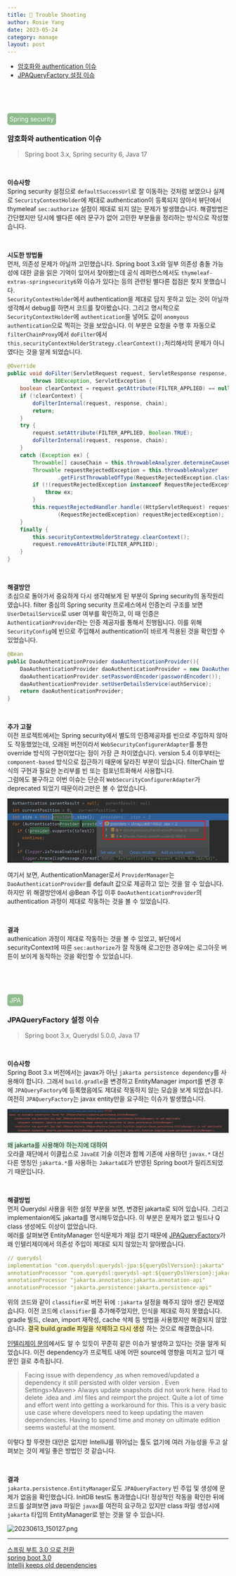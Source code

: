 ```yaml
---
title: 🍒 Trouble Shooting
author: Rosie Yang
date: 2023-05-24
category: manage
layout: post
---
```


+ [암호화와 authentication 이슈](#암호화와-authentication-이슈)
+ [JPAQueryFactory 설정 이슈](#jpaqueryfactory-설정-이슈)

<br><br><br><br>
<span style="color: white;border-radius: 5px;background-color: darkseagreen;padding: 5px;">Spring security</span>

### 암호화와 authentication 이슈
> Spring boot 3.x, Spring security 6, Java 17

<br>

**이슈사항**  
Spring security 설정으로 ```defaultSuccessUrl```로 잘 이동하는 것처럼 보였으나 실제로 ```SecurityContextHolder```에 제대로 authentication이 등록되지 않아서 뷰단에서 thymeleaf ```sec:authorize``` 설정이 제대로 되지 않는 문제가 발생했습니다. 해결방법은 간단했지만 당시에 별다른 에러 문구가 없어 고민한 부분들을 정리하는 방식으로 작성했습니다.   

<br>

**시도한 방법들**  
먼저, 의존성 문제가 아닐까 고민했습니다. Spring boot 3.x와 일부 의존성 충돌 가능성에 대한 글을 읽은 기억이 있어서 찾아봤는데 공식 레퍼런스에서도 ```thymeleaf-extras-springsecurity6```와 이슈가 있다는 등의 관련된 별다른 접점은 찾지 못했습니다.  
```SecurityContextHolder```에서 authentication을 제대로 담지 못하고 있는 것이 아닐까 생각해서 debug를 하면서 코드를 찾아봤습니다. 그리고 명시적으로 ```SecurityContextHolder```에 ```authentication```을 넣어도 값이 ```anomyous authentication```으로 찍히는 것을 보았습니다. 이 부분은 요청을 수행 후 자동으로 ```filterChainProxy```에서 ```doFilter```에서 ```this.securityContextHolderStrategy.clearContext();```처리해서의 문제가 아니였다는 것을 알게 되었습니다.
```java
@Override
public void doFilter(ServletRequest request, ServletResponse response, FilterChain chain)
        throws IOException, ServletException {
    boolean clearContext = request.getAttribute(FILTER_APPLIED) == null;
    if (!clearContext) {
        doFilterInternal(request, response, chain);
        return;
    }
    try {
        request.setAttribute(FILTER_APPLIED, Boolean.TRUE);
        doFilterInternal(request, response, chain);
    }
    catch (Exception ex) {
        Throwable[] causeChain = this.throwableAnalyzer.determineCauseChain(ex);
        Throwable requestRejectedException = this.throwableAnalyzer
                .getFirstThrowableOfType(RequestRejectedException.class, causeChain);
        if (!(requestRejectedException instanceof RequestRejectedException)) {
            throw ex;
        }
        this.requestRejectedHandler.handle((HttpServletRequest) request, (HttpServletResponse) response,
                (RequestRejectedException) requestRejectedException);
    }
    finally {
        this.securityContextHolderStrategy.clearContext();
        request.removeAttribute(FILTER_APPLIED);
    }
}
```  

<br>

**해결방안**  
초심으로 돌아가서 중요하게 다시 생각해보게 된 부분이 Spring security의 동작원리였습니다. filter 중심의 Spring security 프로세스에서 인증논리 구조를 보면 ```UserDetailService```로 user 여부를 확인하고, 이 때 인증은 ```AuthenticationProvider```라는 인증 제공자를 통해서 진행됩니다. 
이를 위해 ```SecurityConfig```에 빈으로 주입해서 authentication이 바르게 적용된 것을 확인할 수 있었습니다.
```java
@Bean
public DaoAuthenticationProvider daoAuthenticationProvider(){
    DaoAuthenticationProvider daoAuthenticationProvider = new DaoAuthenticationProvider();
    daoAuthenticationProvider.setPasswordEncoder(passwordEncoder());
    daoAuthenticationProvider.setUserDetailsService(authService);
    return daoAuthenticationProvider;
}
```

<br>

**추가 고찰**  
이전 프로젝트에서는 Spring security에서 별도의 인증제공자를 빈으로 주입하지 않아도 작동했었는데, 오래된 버전이라서 ```WebSecurityConfigurerAdapter```를 통한 override 방식의 구현이었다는 점이 가장 큰 차이였습니다. 
version 5.4 이후부터는 ```component-based``` 방식으로 접근하기 때문에 달라진 부분이 있습니다. filterChain 방식의 구현과 필요한 논리부를 빈 또는 컴포넌트화해서 사용합니다.  
그럼에도 불구하고 이번 이슈는 단순히 ```WebSecurityConfigurerAdapter```가 deprecated 되었기 때문이라고만은 볼 수 없었습니다. 

![20230706_194429.png](/assets/gitbook/post_images/issue/20230706_194429.png)

여기서 보면, AuthenticationManager로서 ```ProviderManager```는 ```DaoAuthenticationProvider```를 default 값으로 제공하고 있는 것을 알 수 있습니다. 하지만 위 해결방안에서 @Bean 주입 이후 ```DaoAuthenticationProvider```의 authentication 과정이 제대로 작동하는 것을 볼 수 있었습니다. 

<br>

**결과**  
authenication 과정이 제대로 작동하는 것을 볼 수 있었고, 뷰단에서 securityContext에 따른 ```sec:authorize```가 잘 작동해 로그인한 경우에는 로그아웃 버튼이 보이게 동작하는 것을 확인할 수 있었습니다.

<br><br><br><br>
<span style="color: white;border-radius: 5px;background-color: darkseagreen;padding: 5px;">JPA</span>

### JPAQueryFactory 설정 이슈
> Spring boot 3.x, Querydsl 5.0.0, Java 17

<br>

**이슈사항**  
Spring Boot 3.x 버전에서는 javax가 아닌 ```jakarta persistence dependency```를 사용해야 합니다. 그래서 ```build.gradle```을 변경하고 EntityManager import를 변경 후에 ```JPAQueryFactory```에 등록했음에도 제대로 작동하지 않는 모습을 보게 되었습니다.  
여전히 ```JPAQueryFactory```는 javax entity만을 요구하는 이슈가 발생했습니다.

![20230612_192728.png](/assets/gitbook/post_images/issue/20230612_192728.png)

<span style="background-color:#DCFFE4; margin-right:5px">왜 jakarta를 사용해야 하는지에 대하여</span>  
오라클 재단에서 이클립스로 ```JavaEE``` 기술 이전과 함께 기존에 사용하던 ```javax.*``` 대신 다른 명칭인 ```jakarta.*```를 사용하는 ```JakartaEE```가 반영된 Spring boot가 릴리즈되었기 때문입니다.  

<br>

**해결방법**  
먼저 Querydsl 사용을 위한 설정 부분을 보면, 변경된 jakarta로 되어 있습니다. 그리고 implementaion에도 jakarta를 명시해두었습니다. 이 부분은 문제가 없고 빌드나 Q class 생성에도 이상이 없었습니다.  
에러를 살펴보면 EntityManager 인식문제가 제일 컸기 때문에 [JPAQueryFactory](https://github.com/querydsl/querydsl/blob/master/querydsl-jpa/src/main/java/com/querydsl/jpa/impl/JPAQueryFactory.java)가 왜 인텔리제이에서 의존성 주입이 제대로 되지 않았는지 알아봤습니다.  
```yml
// querydsl
implementation "com.querydsl:querydsl-jpa:${queryDslVersion}:jakarta"
annotationProcessor "com.querydsl:querydsl-apt:${queryDslVersion}:jakarta"
annotationProcessor "jakarta.annotation:jakarta.annotation-api"
annotationProcessor "jakarta.persistence:jakarta.persistence-api"
```
위의 코드와 같이 ```classifier```로 버전 뒤에 ```:jakarta``` 설정을 해주지 않아 생긴 문제였습니다. 이전 코드에 ```classifier```를 추가해주었지만, 인식을 제대로 하지 못했습니다. gradle 빌드, clean, import 재작성, cache 삭제 등 방법을 사용했지만 해결되지 않았습니다.
<span style="background-color:#fff5b1; margin-right:5px">결국 build.gradle 파일을 삭제하고 다시 생성</span>하는 것으로 해결했습니다.  

[인텔리제이 문의](https://youtrack.jetbrains.com/issue/IDEA-255594/Intellij-keeps-old-dependencies)에서도 알 수 있듯이 꾸준히 같은 이슈가 발생하고 있다는 것을 알게 되었습니다. 이전 dependency가 프로젝트 내에 어떤 source에 영향을 미치고 있기 때문인 걸로 추측됩니다.  
> Facing issue with dependency ,as when removed/updated a dependency it still persisted with older version . Even Settings>Maven> Always update snapshots did not work here.
Had to delete .idea and .iml files and reimport the project. Quite a lot of time and effort went into getting a workaround for this.
This is a very basic use case where developers need to keep updating the maven dependencies.
Having to spend time and money on ultimate edition seems wasteful at the moment.

이렇다 할 뚜렷한 대안은 없지만 IntelliJ를 뛰어넘는 툴도 없기에 여러 가능성을 두고 살펴보는 것이 제일 좋은 방법인 것 같습니다.

<br>

**결과**  
```jakarta.persistence.EntityManager```로도 ```JPAQueryFactory``` 빈 주입 및 생성에 문제가 없음을 확인했습니다. InitDB test도 통과했습니다! 
정상적인 작동을 확인한 뒤에 코드를 살펴보면 java 파일은 ```javax```를 여전히 요구하고 있지만 class 파일 생성시에 ```jakarta``` 타입의 EntityManager로 받는 것을 알 수 있습니다.  

![20230613_150127.png](/assets/gitbook/post_images/issue/20230613_150127.png)

****
[스프링 부트 3.0 으로 전환](https://post.dooray.io/we-dooray/tech-insight-ko/back-end/4173/)  
[spring boot 3.0](https://github.com/querydsl/querydsl/issues/3493)  
[Intellij keeps old dependencies](https://youtrack.jetbrains.com/issue/IDEA-255594/Intellij-keeps-old-dependencies)  

<br><br>

<div style="padding:3px; margin:200px 0;"></div>   